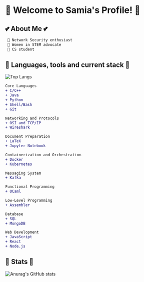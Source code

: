 # 🌸 Welcome to Samia's Profile! 🌸

## 💕 About Me 💕

```diff
 💖 Network Security enthusiast
 🎀 Women in STEM advocate
 🌸 CS student
```

## 🪷 Languages, tools and current stack 🪷

![Top Langs](https://github-readme-stats.vercel.app/api/top-langs/?username=tkqdldk&hide_progress=true)
```diff
Core Languages
+ C/C++
+ Java
+ Python 
+ Shell/Bash
+ Git

Networking and Protocols
+ OSI and TCP/IP
+ Wireshark

Document Preparation
+ LaTeX
+ Jupyter Notebook

Containerization and Orchestration
+ Docker
+ Kubernetes

Messaging System
+ Kafka

Functional Programming
+ OCaml

Low-Level Programming
+ Assembler

Database
+ SQL
+ MongoDB

Web Development
+ JavaScript
+ React
+ Node.js
```

## 💜 Stats 💜

![Anurag's GitHub stats](https://github-readme-stats.vercel.app/api?username=tkqdldk&show_icons=true&theme=cobalt)


